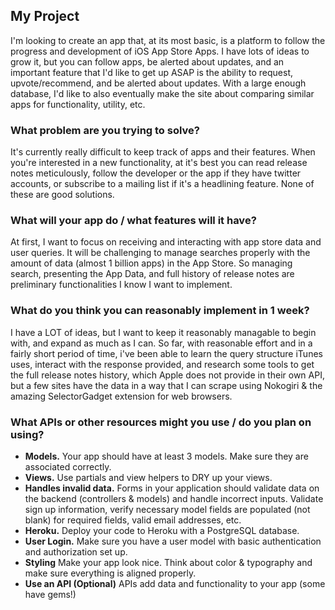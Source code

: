 ## My Project

I'm looking to create an app that, at its most basic, is a platform to follow the progress and development of iOS App Store Apps. I have lots of ideas to grow it, but you can follow apps, be alerted about updates, and an important feature that I'd like to get up ASAP is the ability to request, upvote/recommend, and be alerted about updates. With a large enough database, I'd like to also eventually make the site about comparing similar apps for functionality, utility, etc.

### What problem are you trying to solve?

It's currently really difficult to keep track of apps and their features. When you're interested in a new functionality, at it's best you can read release notes meticulously, follow the developer or the app if they have twitter accounts, or subscribe to a mailing list if it's a headlining feature. None of these are good solutions.

### What will your app do / what features will it have?

At first, I want to focus on receiving and interacting with app store data and user queries. It will be challenging to manage searches properly with the amount of data (almost 1 billion apps) in the App Store. So managing search, presenting the App Data, and full history of release notes are preliminary functionalities I know I want to implement.

### What do you think you can reasonably implement in 1 week?

I have a LOT of ideas, but I want to keep it reasonably managable to begin with, and expand as much as I can. So far, with reasonable effort and in a fairly short period of time, i've been able to learn the query structure iTunes uses, interact with the response provided, and research some tools to get the full release notes history, which Apple does not provide in their own API, but a few sites have the data in a way that I can scrape using Nokogiri & the amazing SelectorGadget extension for web browsers.

### What APIs or other resources might you use / do you plan on using?


* **Models.** Your app should have at least 3 models. Make sure they are associated correctly.
* **Views.** Use partials and view helpers to DRY up your views.
* **Handles invalid data.** Forms in your application should validate data on the backend (controllers & models) and handle incorrect inputs. Validate sign up information, verify necessary model fields are populated (not blank) for required fields, valid email addresses, etc.
* **Heroku.** Deploy your code to Heroku with a PostgreSQL database.
* **User Login.** Make sure you have a user model with basic authentication and authorization set up.
* **Styling** Make your app look nice. Think about color & typography and make sure everything is aligned properly.
* **Use an API (Optional)** APIs add data and functionality to your app (some have gems!)